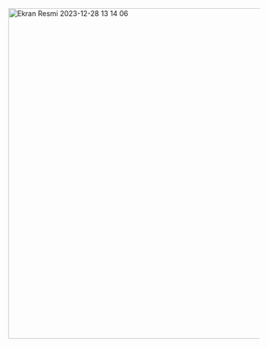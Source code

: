 <img width="663" alt="Ekran Resmi 2023-12-28 13 14 06" src="https://github.com/elifmarali/React/assets/71133148/dd6b5cf9-467f-4423-ae9d-af2b1636db95">

